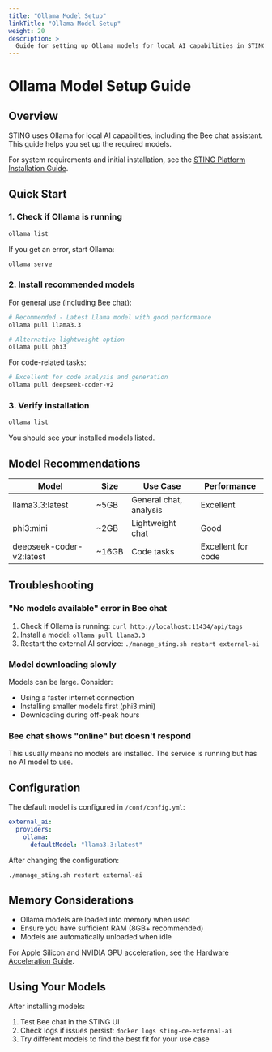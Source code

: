 ```yaml
---
title: "Ollama Model Setup"
linkTitle: "Ollama Model Setup"
weight: 20
description: >
  Guide for setting up Ollama models for local AI capabilities in STING.
---
```


# Ollama Model Setup Guide

## Overview
STING uses Ollama for local AI capabilities, including the Bee chat assistant. This guide helps you set up the required models.

For system requirements and initial installation, see the [STING Platform Installation Guide](/docs/getting-started/installation/).

## Quick Start

### 1. Check if Ollama is running
```bash
ollama list
```

If you get an error, start Ollama:
```bash
ollama serve
```

### 2. Install recommended models

For general use (including Bee chat):
```bash
# Recommended - Latest Llama model with good performance
ollama pull llama3.3

# Alternative lightweight option
ollama pull phi3
```

For code-related tasks:
```bash
# Excellent for code analysis and generation
ollama pull deepseek-coder-v2
```

### 3. Verify installation
```bash
ollama list
```

You should see your installed models listed.

## Model Recommendations

| Model | Size | Use Case | Performance |
|-------|------|----------|-------------|
| llama3.3:latest | ~5GB | General chat, analysis | Excellent |
| phi3:mini | ~2GB | Lightweight chat | Good |
| deepseek-coder-v2:latest | ~16GB | Code tasks | Excellent for code |

## Troubleshooting

### "No models available" error in Bee chat
1. Check if Ollama is running: `curl http://localhost:11434/api/tags`
2. Install a model: `ollama pull llama3.3`
3. Restart the external AI service: `./manage_sting.sh restart external-ai`

### Model downloading slowly
Models can be large. Consider:
- Using a faster internet connection
- Installing smaller models first (phi3:mini)
- Downloading during off-peak hours

### Bee chat shows "online" but doesn't respond
This usually means no models are installed. The service is running but has no AI model to use.

## Configuration

The default model is configured in `/conf/config.yml`:
```yaml
external_ai:
  providers:
    ollama:
      defaultModel: "llama3.3:latest"
```

After changing the configuration:
```bash
./manage_sting.sh restart external-ai
```

## Memory Considerations

- Ollama models are loaded into memory when used
- Ensure you have sufficient RAM (8GB+ recommended)
- Models are automatically unloaded when idle

For Apple Silicon and NVIDIA GPU acceleration, see the [Hardware Acceleration Guide](/docs/administration/hardware-acceleration-guide/).

## Using Your Models

After installing models:
1. Test Bee chat in the STING UI
2. Check logs if issues persist: `docker logs sting-ce-external-ai`
3. Try different models to find the best fit for your use case